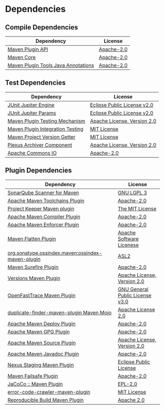 <!-- @formatter:off -->
# Dependencies

## Compile Dependencies

| Dependency                               | License         |
| ---------------------------------------- | --------------- |
| [Maven Plugin API][0]                    | [Apache-2.0][1] |
| [Maven Core][2]                          | [Apache-2.0][1] |
| [Maven Plugin Tools Java Annotations][3] | [Apache-2.0][1] |

## Test Dependencies

| Dependency                            | License                          |
| ------------------------------------- | -------------------------------- |
| [JUnit Jupiter Engine][4]             | [Eclipse Public License v2.0][5] |
| [JUnit Jupiter Params][4]             | [Eclipse Public License v2.0][5] |
| [Maven Plugin Testing Mechanism][6]   | [Apache License, Version 2.0][7] |
| [Maven Plugin Integration Testing][8] | [MIT License][9]                 |
| [Maven Project Version Getter][10]    | [MIT License][11]                |
| [Plexus Archiver Component][12]       | [Apache License, Version 2.0][1] |
| [Apache Commons IO][13]               | [Apache-2.0][1]                  |

## Plugin Dependencies

| Dependency                                              | License                               |
| ------------------------------------------------------- | ------------------------------------- |
| [SonarQube Scanner for Maven][14]                       | [GNU LGPL 3][15]                      |
| [Apache Maven Toolchains Plugin][16]                    | [Apache-2.0][1]                       |
| [Project Keeper Maven plugin][17]                       | [The MIT License][18]                 |
| [Apache Maven Compiler Plugin][19]                      | [Apache-2.0][1]                       |
| [Apache Maven Enforcer Plugin][20]                      | [Apache-2.0][1]                       |
| [Maven Flatten Plugin][21]                              | [Apache Software Licenese][1]         |
| [org.sonatype.ossindex.maven:ossindex-maven-plugin][22] | [ASL2][7]                             |
| [Maven Surefire Plugin][23]                             | [Apache-2.0][1]                       |
| [Versions Maven Plugin][24]                             | [Apache License, Version 2.0][1]      |
| [OpenFastTrace Maven Plugin][25]                        | [GNU General Public License v3.0][26] |
| [duplicate-finder-maven-plugin Maven Mojo][27]          | [Apache License 2.0][28]              |
| [Apache Maven Deploy Plugin][29]                        | [Apache-2.0][1]                       |
| [Apache Maven GPG Plugin][30]                           | [Apache-2.0][1]                       |
| [Apache Maven Source Plugin][31]                        | [Apache License, Version 2.0][1]      |
| [Apache Maven Javadoc Plugin][32]                       | [Apache-2.0][1]                       |
| [Nexus Staging Maven Plugin][33]                        | [Eclipse Public License][34]          |
| [Maven Failsafe Plugin][35]                             | [Apache-2.0][1]                       |
| [JaCoCo :: Maven Plugin][36]                            | [EPL-2.0][37]                         |
| [error-code-crawler-maven-plugin][38]                   | [MIT License][39]                     |
| [Reproducible Build Maven Plugin][40]                   | [Apache 2.0][7]                       |

[0]: https://maven.apache.org/ref/3.9.6/maven-plugin-api/
[1]: https://www.apache.org/licenses/LICENSE-2.0.txt
[2]: https://maven.apache.org/ref/3.9.6/maven-core/
[3]: https://maven.apache.org/plugin-tools/maven-plugin-annotations
[4]: https://junit.org/junit5/
[5]: https://www.eclipse.org/legal/epl-v20.html
[6]: http://maven.apache.org/plugin-testing/maven-plugin-testing-harness/
[7]: http://www.apache.org/licenses/LICENSE-2.0.txt
[8]: https://github.com/exasol/maven-plugin-integration-testing/
[9]: https://github.com/exasol/maven-plugin-integration-testing/blob/main/LICENSE
[10]: https://github.com/exasol/maven-project-version-getter/
[11]: https://github.com/exasol/maven-project-version-getter/blob/main/LICENSE
[12]: https://codehaus-plexus.github.io/plexus-archiver/
[13]: https://commons.apache.org/proper/commons-io/
[14]: http://sonarsource.github.io/sonar-scanner-maven/
[15]: http://www.gnu.org/licenses/lgpl.txt
[16]: https://maven.apache.org/plugins/maven-toolchains-plugin/
[17]: https://github.com/exasol/project-keeper/
[18]: https://github.com/exasol/project-keeper/blob/main/LICENSE
[19]: https://maven.apache.org/plugins/maven-compiler-plugin/
[20]: https://maven.apache.org/enforcer/maven-enforcer-plugin/
[21]: https://www.mojohaus.org/flatten-maven-plugin/
[22]: https://sonatype.github.io/ossindex-maven/maven-plugin/
[23]: https://maven.apache.org/surefire/maven-surefire-plugin/
[24]: https://www.mojohaus.org/versions/versions-maven-plugin/
[25]: https://github.com/itsallcode/openfasttrace-maven-plugin
[26]: https://www.gnu.org/licenses/gpl-3.0.html
[27]: https://basepom.github.io/duplicate-finder-maven-plugin
[28]: http://www.apache.org/licenses/LICENSE-2.0.html
[29]: https://maven.apache.org/plugins/maven-deploy-plugin/
[30]: https://maven.apache.org/plugins/maven-gpg-plugin/
[31]: https://maven.apache.org/plugins/maven-source-plugin/
[32]: https://maven.apache.org/plugins/maven-javadoc-plugin/
[33]: http://www.sonatype.com/public-parent/nexus-maven-plugins/nexus-staging/nexus-staging-maven-plugin/
[34]: http://www.eclipse.org/legal/epl-v10.html
[35]: https://maven.apache.org/surefire/maven-failsafe-plugin/
[36]: https://www.jacoco.org/jacoco/trunk/doc/maven.html
[37]: https://www.eclipse.org/legal/epl-2.0/
[38]: https://github.com/exasol/error-code-crawler-maven-plugin/
[39]: https://github.com/exasol/error-code-crawler-maven-plugin/blob/main/LICENSE
[40]: http://zlika.github.io/reproducible-build-maven-plugin
